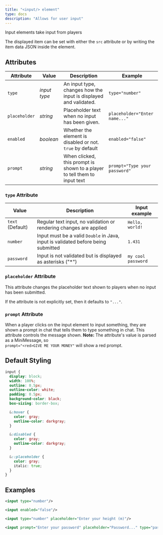 ```yaml
---
title: "<input/> element"
type: docs
description: "Allows for user input"
---
```


Input elements take input from players
  
The displayed item can be set with either the `src` attribute or by writing the
item data JSON inside the element.

## Attributes
| Attribute | Value | Description | Example |
|--|--|--|--|
| `type` | *input type* | An input type, changes how the input is displayed and validated. | `type="number"` |
| `placeholder` | *string* | Placeholder text when no input has been given. | `placeholder="Enter name..."` |
| `enabled` | *boolean* | Whether the element is disabled or not.<br>`true` by default | `enabled="false"` |
| `prompt` | *string* | When clicked, this prompt is shown to a player to tell them to input text | `prompt="Type your password"` |

### `type` Attribute
| Value | Description | Input example |
|--|--|--|
| `text` (Default) | Regular text input, no validation or rendering changes are applied | `Hello, world!` |
| `number` | Input must be a valid `Double` in Java, input is validated before being submitted | `1.431` |
| `password` | Input is not validated but is displayed as asterisks ("*") | `my cool password` |

### `placeholder` Attribute
This attribute changes the placeholder text shown to players when no input has 
been submitted.
  
If the attribute is not explicitly set, then it defaults to `"..."`.

### `prompt` Attribute
When a player clicks on the input element to input something, they are shown a 
prompt in chat that tells them to type something in chat. This attribute 
controls the message shown.
**Note:** The attribute's value is parsed as a MiniMessage, so  
`prompt="<red>GIVE ME YOUR MONEY"` will show a red prompt.


## Default Styling
```scss
input {
  display: block;
  width: 100%;
  outline: 0.5px;
  outline-color: white;
  padding: 0.5px;
  background-color: black;
  box-sizing: border-box;

  &:hover {
    color: gray;
    outline-color: darkgray;
  }

  &:disabled {
    color: gray;
    outline-color: darkgray;
  }

  &::placeholder {
    color: gray;
    italic: true;
  }
}
```

## Examples
```xml
<input type="number"/>
```
```xml
<input enabled="false"/>
```
```xml
<input type="number" placeholder="Enter your height (m)"/>
```
```xml
<input prompt="Enter your password" placeholder="Password..." type="password"/>
```